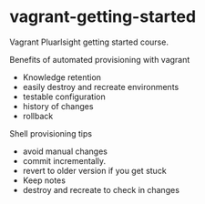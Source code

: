 # vagrant-getting-started
Vagrant Pluarlsight getting started course.

Benefits of automated provisioning with vagrant
* Knowledge retention
* easily destroy and recreate environments
* testable configuration
* history of changes
* rollback

Shell provisioning tips
* avoid manual changes
* commit incrementally.
* revert to older version if you get stuck
* Keep notes
* destroy and recreate to check in changes
